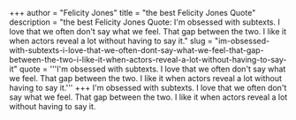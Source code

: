 +++
author = "Felicity Jones"
title = "the best Felicity Jones Quote"
description = "the best Felicity Jones Quote: I'm obsessed with subtexts. I love that we often don't say what we feel. That gap between the two. I like it when actors reveal a lot without having to say it."
slug = "im-obsessed-with-subtexts-i-love-that-we-often-dont-say-what-we-feel-that-gap-between-the-two-i-like-it-when-actors-reveal-a-lot-without-having-to-say-it"
quote = '''I'm obsessed with subtexts. I love that we often don't say what we feel. That gap between the two. I like it when actors reveal a lot without having to say it.'''
+++
I'm obsessed with subtexts. I love that we often don't say what we feel. That gap between the two. I like it when actors reveal a lot without having to say it.
